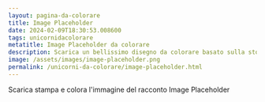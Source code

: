 ```yaml
---
layout: pagina-da-colorare
title: Image Placeholder
date: 2024-02-09T18:30:53.008600
tags: unicornidacolorare
metatitle: Image Placeholder da colorare
description: Scarica un bellissimo disegno da colorare basato sulla storia Image Placeholder
image: /assets/images/image-placeholder.png
permalink: /unicorni-da-colorare/image-placeholder.html
---
```

Scarica stampa e colora l'immagine del racconto Image Placeholder
